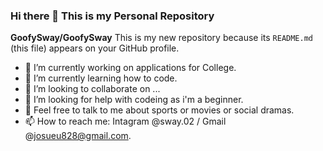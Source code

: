 ### Hi there 👋 This is my Personal Repository


**GoofySway/GoofySway** This is my new repository because its `README.md` (this file) appears on your GitHub profile.



- 🔭 I’m currently working on applications for College.
- 🌱 I’m currently learning how to code.
- 👯 I’m looking to collaborate on ...
- 🤔 I’m looking for help with codeing as i'm a beginner. 
- 💬 Feel free to talk to me about sports or movies or social dramas.
- 📫 How to reach me: Intagram @sway.02 / Gmail @josueu828@gmail.com.



